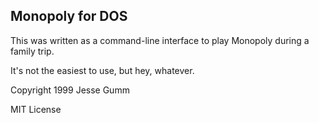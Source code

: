 ## Monopoly for DOS

This was written as a command-line interface to play Monopoly during a family trip.

It's not the easiest to use, but hey, whatever.

Copyright 1999 Jesse Gumm

MIT License
